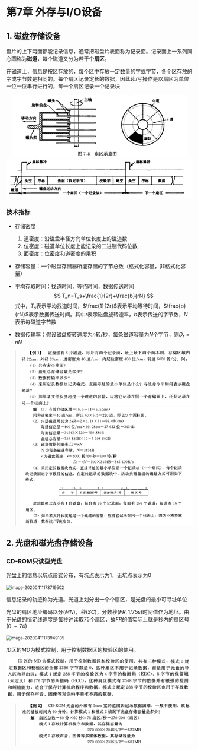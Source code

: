 # 第7章 外存与I/O设备

## 1. 磁盘存储设备

盘片的上下两面都能记录信息，通常把磁盘片表面称为记录面。记录面上一系列同心圆称为**磁道**，每个磁道又分为若干个**扇区**。

在磁道上，信息是按区存放的，每个区中存放一定数量的字或字节，各个区存放的字或字节数是相同的。每个扇区记录定长的数据，因此读/写操作是以扇区为单位一位一位串行进行的，每一个扇区记录一个记录块

<center>
    <img src=".assets/image-20200411161458274.png" alt="image-20200411161458274" style="zoom:80%;" />
</center>

<center>
    <img src=".assets/image-20200529165216069.png" alt="image-20200529165216069" style="zoom:67%;" />
</center>

### 技术指标

- 存储密度

  1. 道密度：沿磁盘半径方向单位长度上的磁道数
  2. 位密度：磁道单位长度上能记录的二进制代码位数
  3. 面密度：位密度和道密度的乘积

- 存储容量：一个磁盘存储器所能存储的字节总数（格式化容量，非格式化容量）

- 平均存取时间：找道时间，等待时间，数据传送时间
  $$
  T_n=T_s+\frac{1}{2r}+\frac{b}{rN}
  $$
  式中，$T_s$表示平均找道时间，$\frac{1}{2r}$表示平均等待时间，$\frac{b}{rN}$表示数据传送时间。其中$r$表示磁盘旋转速率，$b$表示传送的字节数，$N$表示每磁道字节数

- 数据传输率：假设磁盘旋转速度为$n$转/秒，每条磁道容量为$N$个字节，则$D_r=nN$



> <left>
>     <img src=".assets/image-20200529165919136.png" alt="image-20200529165919136" style="zoom:80%;" />
> </left>
>
> <left>
>     <img src=".assets/image-20200529165946800.png" alt="image-20200529165946800" style="zoom:80%;" />
> </left>



## 2. 光盘和磁光盘存储设备

### CD-ROM只读型光盘

光盘上的信息以坑点形式分布，有坑点表示为1，无坑点表示为0

<img src="C:/Users/小涛/AppData/Roaming/Typora/typora-user-images/image-20200411173719502.png" alt="image-20200411173719502" style="zoom:80%;" />

信息记录的轨迹称为光道。光道上划分出一个个扇区，是光盘的最小可寻址单位

光盘的扇区地址编码以分$(MN)$，秒$(SC)$，分数秒$(FR,1/75s)$时间值作为地址。由于光盘的恒定线速度是每秒钟读取75个扇区，故$FR$的值实际上就是秒内的扇区号$(0\sim 74)$

<img src="C:/Users/小涛/AppData/Roaming/Typora/typora-user-images/image-20200411173949135.png" alt="image-20200411173949135" style="zoom:80%;" />

$ID$区的$MD$为模式控制，用于控制数据区的校验区的使用。

<left>
    <img src=".assets/image-20200529171017187.png" alt="image-20200529171017187" style="zoom:67%;" />
</left>



> <left>
>     <img src=".assets/image-20200529171039956.png" alt="image-20200529171039956" style="zoom:67%;" />
> </left>

